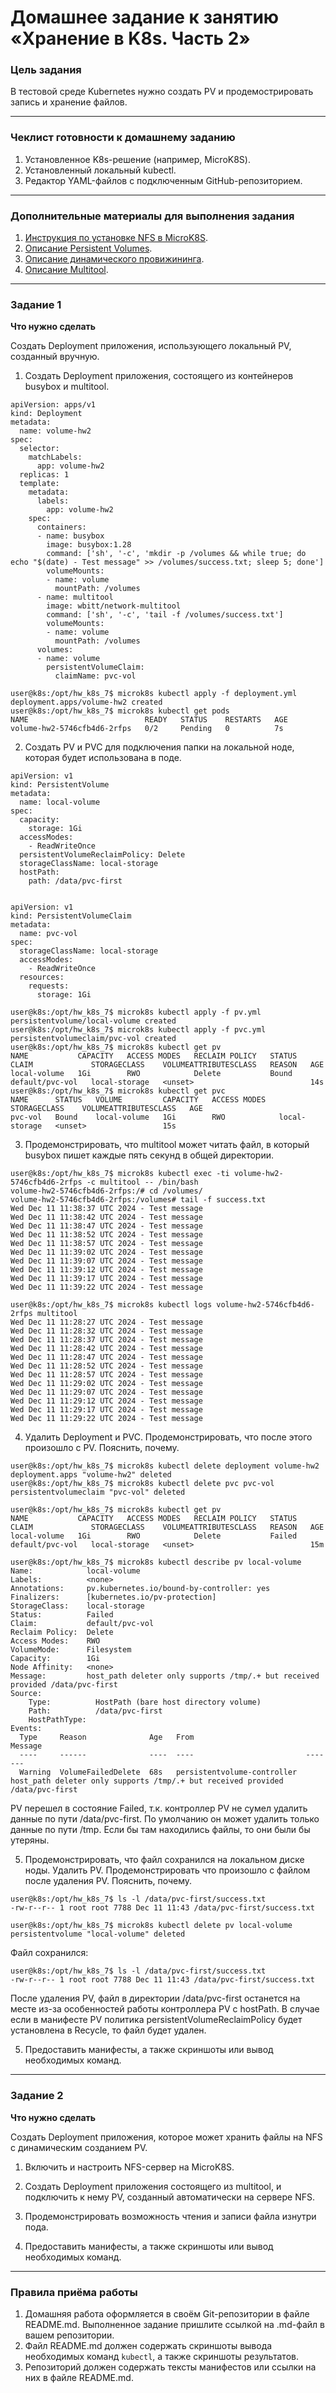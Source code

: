 # Домашнее задание к занятию «Хранение в K8s. Часть 2»

### Цель задания

В тестовой среде Kubernetes нужно создать PV и продемострировать запись и хранение файлов.

------

### Чеклист готовности к домашнему заданию

1. Установленное K8s-решение (например, MicroK8S).
2. Установленный локальный kubectl.
3. Редактор YAML-файлов с подключенным GitHub-репозиторием.

------

### Дополнительные материалы для выполнения задания

1. [Инструкция по установке NFS в MicroK8S](https://microk8s.io/docs/nfs). 
2. [Описание Persistent Volumes](https://kubernetes.io/docs/concepts/storage/persistent-volumes/). 
3. [Описание динамического провижининга](https://kubernetes.io/docs/concepts/storage/dynamic-provisioning/). 
4. [Описание Multitool](https://github.com/wbitt/Network-MultiTool).

------

### Задание 1

**Что нужно сделать**

Создать Deployment приложения, использующего локальный PV, созданный вручную.

1. Создать Deployment приложения, состоящего из контейнеров busybox и multitool.

```
apiVersion: apps/v1
kind: Deployment
metadata:
  name: volume-hw2
spec:
  selector:
    matchLabels:
      app: volume-hw2
  replicas: 1
  template:
    metadata:
      labels:
        app: volume-hw2
    spec:
      containers:
      - name: busybox
        image: busybox:1.28
        command: ['sh', '-c', 'mkdir -p /volumes && while true; do echo "$(date) - Test message" >> /volumes/success.txt; sleep 5; done']
        volumeMounts:
        - name: volume
          mountPath: /volumes
      - name: multitool
        image: wbitt/network-multitool
        command: ['sh', '-c', 'tail -f /volumes/success.txt']
        volumeMounts:
        - name: volume
          mountPath: /volumes
      volumes:
      - name: volume
        persistentVolumeClaim:
          claimName: pvc-vol
```

```
user@k8s:/opt/hw_k8s_7$ microk8s kubectl apply -f deployment.yml
deployment.apps/volume-hw2 created
user@k8s:/opt/hw_k8s_7$ microk8s kubectl get pods
NAME                          READY   STATUS    RESTARTS   AGE
volume-hw2-5746cfb4d6-2rfps   0/2     Pending   0          7s
```

2. Создать PV и PVC для подключения папки на локальной ноде, которая будет использована в поде.

```
apiVersion: v1
kind: PersistentVolume
metadata:
  name: local-volume
spec:
  capacity:
    storage: 1Gi
  accessModes:
    - ReadWriteOnce
  persistentVolumeReclaimPolicy: Delete
  storageClassName: local-storage
  hostPath:
    path: /data/pvc-first
```

```

apiVersion: v1
kind: PersistentVolumeClaim
metadata:
  name: pvc-vol
spec:
  storageClassName: local-storage
  accessModes:
    - ReadWriteOnce
  resources:
    requests:
      storage: 1Gi
```

```
user@k8s:/opt/hw_k8s_7$ microk8s kubectl apply -f pv.yml
persistentvolume/local-volume created
user@k8s:/opt/hw_k8s_7$ microk8s kubectl apply -f pvc.yml
persistentvolumeclaim/pvc-vol created
user@k8s:/opt/hw_k8s_7$ microk8s kubectl get pv
NAME           CAPACITY   ACCESS MODES   RECLAIM POLICY   STATUS   CLAIM             STORAGECLASS    VOLUMEATTRIBUTESCLASS   REASON   AGE
local-volume   1Gi        RWO            Delete           Bound    default/pvc-vol   local-storage   <unset>                          14s
user@k8s:/opt/hw_k8s_7$ microk8s kubectl get pvc
NAME      STATUS   VOLUME         CAPACITY   ACCESS MODES   STORAGECLASS    VOLUMEATTRIBUTESCLASS   AGE
pvc-vol   Bound    local-volume   1Gi        RWO            local-storage   <unset>                 15s
```

3. Продемонстрировать, что multitool может читать файл, в который busybox пишет каждые пять секунд в общей директории.

```
user@k8s:/opt/hw_k8s_7$ microk8s kubectl exec -ti volume-hw2-5746cfb4d6-2rfps -c multitool -- /bin/bash
volume-hw2-5746cfb4d6-2rfps:/# cd /volumes/
volume-hw2-5746cfb4d6-2rfps:/volumes# tail -f success.txt
Wed Dec 11 11:38:37 UTC 2024 - Test message
Wed Dec 11 11:38:42 UTC 2024 - Test message
Wed Dec 11 11:38:47 UTC 2024 - Test message
Wed Dec 11 11:38:52 UTC 2024 - Test message
Wed Dec 11 11:38:57 UTC 2024 - Test message
Wed Dec 11 11:39:02 UTC 2024 - Test message
Wed Dec 11 11:39:07 UTC 2024 - Test message
Wed Dec 11 11:39:12 UTC 2024 - Test message
Wed Dec 11 11:39:17 UTC 2024 - Test message
Wed Dec 11 11:39:22 UTC 2024 - Test message
```

```
user@k8s:/opt/hw_k8s_7$ microk8s kubectl logs volume-hw2-5746cfb4d6-2rfps multitool
Wed Dec 11 11:28:27 UTC 2024 - Test message
Wed Dec 11 11:28:32 UTC 2024 - Test message
Wed Dec 11 11:28:37 UTC 2024 - Test message
Wed Dec 11 11:28:42 UTC 2024 - Test message
Wed Dec 11 11:28:47 UTC 2024 - Test message
Wed Dec 11 11:28:52 UTC 2024 - Test message
Wed Dec 11 11:28:57 UTC 2024 - Test message
Wed Dec 11 11:29:02 UTC 2024 - Test message
Wed Dec 11 11:29:07 UTC 2024 - Test message
Wed Dec 11 11:29:12 UTC 2024 - Test message
Wed Dec 11 11:29:17 UTC 2024 - Test message
Wed Dec 11 11:29:22 UTC 2024 - Test message
```

4. Удалить Deployment и PVC. Продемонстрировать, что после этого произошло с PV. Пояснить, почему.

```
user@k8s:/opt/hw_k8s_7$ microk8s kubectl delete deployment volume-hw2
deployment.apps "volume-hw2" deleted
user@k8s:/opt/hw_k8s_7$ microk8s kubectl delete pvc pvc-vol
persistentvolumeclaim "pvc-vol" deleted
```

```
user@k8s:/opt/hw_k8s_7$ microk8s kubectl get pv
NAME           CAPACITY   ACCESS MODES   RECLAIM POLICY   STATUS   CLAIM             STORAGECLASS    VOLUMEATTRIBUTESCLASS   REASON   AGE
local-volume   1Gi        RWO            Delete           Failed   default/pvc-vol   local-storage   <unset>                          15m

user@k8s:/opt/hw_k8s_7$ microk8s kubectl describe pv local-volume
Name:            local-volume
Labels:          <none>
Annotations:     pv.kubernetes.io/bound-by-controller: yes
Finalizers:      [kubernetes.io/pv-protection]
StorageClass:    local-storage
Status:          Failed
Claim:           default/pvc-vol
Reclaim Policy:  Delete
Access Modes:    RWO
VolumeMode:      Filesystem
Capacity:        1Gi
Node Affinity:   <none>
Message:         host_path deleter only supports /tmp/.+ but received provided /data/pvc-first
Source:
    Type:          HostPath (bare host directory volume)
    Path:          /data/pvc-first
    HostPathType:
Events:
  Type     Reason              Age   From                         Message
  ----     ------              ----  ----                         -------
  Warning  VolumeFailedDelete  68s   persistentvolume-controller  host_path deleter only supports /tmp/.+ but received provided /data/pvc-first
```

PV перешел в состояние Failed, т.к. контроллер PV не сумел удалить данные по пути /data/pvc-first. По умолчанию он может удалить только данные по пути /tmp. Если бы там находились файлы, то они были бы утеряны.

5. Продемонстрировать, что файл сохранился на локальном диске ноды. Удалить PV.  Продемонстрировать что произошло с файлом после удаления PV. Пояснить, почему.

```
user@k8s:/opt/hw_k8s_7$ ls -l /data/pvc-first/success.txt
-rw-r--r-- 1 root root 7788 Dec 11 11:43 /data/pvc-first/success.txt
```

```
user@k8s:/opt/hw_k8s_7$ microk8s kubectl delete pv local-volume
persistentvolume "local-volume" deleted
```

Файл сохранился:

```
user@k8s:/opt/hw_k8s_7$ ls -l /data/pvc-first/success.txt
-rw-r--r-- 1 root root 7788 Dec 11 11:43 /data/pvc-first/success.txt
```

После удаления PV, файл в директории /data/pvc-first останется на месте из-за особенностей работы контроллера PV с hostPath. В случае если в манифесте PV политика persistentVolumeReclaimPolicy будет установлена в Recycle, то файл будет удален.

5. Предоставить манифесты, а также скриншоты или вывод необходимых команд.

------

### Задание 2

**Что нужно сделать**

Создать Deployment приложения, которое может хранить файлы на NFS с динамическим созданием PV.

1. Включить и настроить NFS-сервер на MicroK8S.



2. Создать Deployment приложения состоящего из multitool, и подключить к нему PV, созданный автоматически на сервере NFS.
3. Продемонстрировать возможность чтения и записи файла изнутри пода. 
4. Предоставить манифесты, а также скриншоты или вывод необходимых команд.

------

### Правила приёма работы

1. Домашняя работа оформляется в своём Git-репозитории в файле README.md. Выполненное задание пришлите ссылкой на .md-файл в вашем репозитории.
2. Файл README.md должен содержать скриншоты вывода необходимых команд `kubectl`, а также скриншоты результатов.
3. Репозиторий должен содержать тексты манифестов или ссылки на них в файле README.md.
